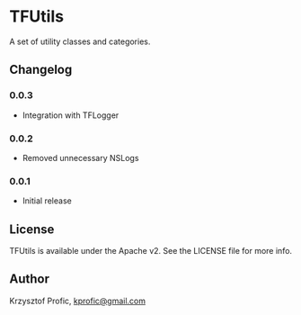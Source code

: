 # TFUtils

A set of utility classes and categories.

## Changelog

### 0.0.3
- Integration with TFLogger

### 0.0.2
- Removed unnecessary NSLogs

### 0.0.1
- Initial release

## License

TFUtils is available under the Apache v2. See the LICENSE file for more info.

## Author

Krzysztof Profic, kprofic@gmail.com

